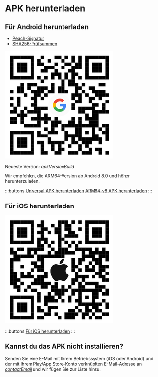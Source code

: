 # APK herunterladen

## Für Android herunterladen

- [Peach-Signatur]($apkSignaturesUrl$)
- [SHA256-Prüfsummen]($apkChecksumsUrl$)

<img src="/icons/qrcode_android.png" width="350">

Neueste Version: $apkVersionBuild$

Wir empfehlen, die ARM64-Version ab Android 8.0 und höher herunterzuladen.

:::buttons
[Universal APK herunterladen]($apkUniversalUrl$)
[ARM64-v8 APK herunterladen]($apkArm64v8Url$)
::: 

## Für iOS herunterladen

<img src="/icons/qrcode_apple.png" width="350">

:::buttons
[Für iOS herunterladen](https://testflight.apple.com/join/wfSPFEWG)
:::

## Kannst du das APK nicht installieren?

Senden Sie eine E-Mail mit Ihrem Betriebssystem (iOS oder Android) und der mit Ihrem Play/App Store-Konto verknüpften E-Mail-Adresse an
[$contactEmail$](mailto:$contactEmail$) und wir fügen Sie zur Liste hinzu.
